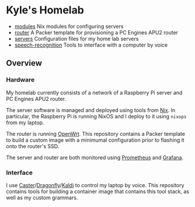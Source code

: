 # Kyle's Homelab

- [modules] Nix modules for configuring servers
- [router] A Packer template for provisioning a PC Engines APU2 router
- [servers] Configuration files for my home lab servers
- [speech-recognition] Tools to interface with a computer by voice

## Overview

### Hardware

My homelab currently consists of a network of a Raspberry Pi server and PC Engines APU2 router.

The server software is managed and deployed using tools from [Nix]. In particular, the Raspberry Pi is running NixOS and I deploy to it using `nixops` from my laptop.

The router is running [OpenWrt]. This repository contains a Packer template to build a custom image with a minimumal configuration prior to flashing it onto the router's SSD.

The server and router are both monitored using [Prometheus] and [Grafana].

### Interface

I use [Caster]/[Dragonfly]/[Kaldi] to control my laptop by voice. This repository contains tools for building a container image that contains this tool stack, as well as my custom grammars.

[modules]: modules
[router]: router
[servers]: servers
[speech-recognition]: speech-recognition

[Caster]: https://github.com/dictation-toolbox/Caster
[Dragonfly]: https://github.com/dictation-toolbox/dragonfly
[Grafana]: https://grafana.com
[Kaldi]: https://github.com/daanzu/kaldi-active-grammar
[Nix]: https://nixos.org
[OpenWrt]: https://openwrt.org
[Prometheus]: https://prometheus.io

